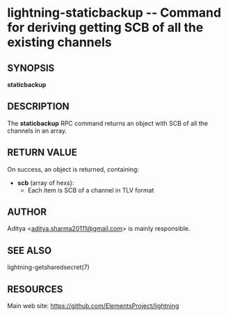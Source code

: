 lightning-staticbackup -- Command for deriving getting SCB of all the existing channels
======================================================================================

SYNOPSIS
--------

**staticbackup**

DESCRIPTION
-----------

The **staticbackup** RPC command returns an object with SCB of all the channels in an array.


RETURN VALUE
------------

On success, an object is returned, containing:
- **scb** (array of hexs):
  - Each item is SCB of a channel in TLV format


AUTHOR
------

Aditya <<aditya.sharma20111@gmail.com>> is mainly responsible.

SEE ALSO
--------

lightning-getsharedsecret(7)

RESOURCES
---------

Main web site: <https://github.com/ElementsProject/lightning>

[comment]: # ( SHA256STAMP:9cfaa9eb4609b36accc3e3b12a352c00ddd402307e4461f4df274146d12f6eb0)

